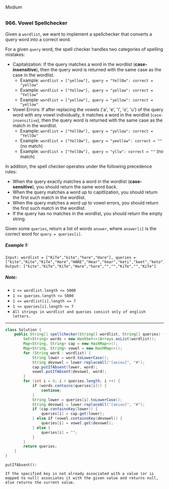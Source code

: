 ###### Medium

### 966. Vowel Spellchecker

Given a `wordlist`, we want to implement a spellchecker that converts a query word into a correct word.  

For a given `query` word, the spell checker handles two categories of spelling mistakes:
- Capitalization: If the query matches a word in the wordlist (**case-insensitive**), then the query word is returned with the same case as the case in the wordlist.
  - Example: `wordlist = ["yellow"], query = "YellOw": correct = "yellow"`
  - Example: `wordlist = ["Yellow"], query = "yellow": correct = "Yellow"`
  - Example: `wordlist = ["yellow"], query = "yellow": correct = "yellow"`
- Vowel Errors: If after replacing the vowels ('a', 'e', 'i', 'o', 'u') of the query word with any vowel individually, it matches a word in the wordlist (`case-insensitive`), then the query word is returned with the same case as the match in the wordlist.
  - Example: `wordlist = ["YellOw"], query = "yollow": correct = "YellOw"`
  - Example: `wordlist = ["YellOw"], query = "yeellow": correct = ""` (no match)
  - Example: `wordlist = ["YellOw"], query = "yllw": correct = ""` (no match)

In addition, the spell checker operates under the following precedence rules:
- When the query exactly matches a word in the wordlist (**case-sensitive**), you should return the same word back.
- When the query matches a word up to capitlization, you should return the first such match in the wordlist.
- When the query matches a word up to vowel errors, you should return the first such match in the wordlist.
- If the query has no matches in the wordlist, you should return the empty string.

Given some `queries`, return a list of words `answer`, where `answer[i]` is the correct word for `query = queries[i]`.


##### Example 1:
```
Input: wordlist = ["KiTe","kite","hare","Hare"], queries = ["kite","Kite","KiTe","Hare","HARE","Hear","hear","keti","keet","keto"]
Output: ["kite","KiTe","KiTe","Hare","hare","","","KiTe","","KiTe"]
```

##### Note:

- `1 <= wordlist.length <= 5000`
- `1 <= queries.length <= 5000`
- `1 <= wordlist[i].length <= 7`
- `1 <= queries[i].length <= 7`
- `All strings in wordlist and queries consist only of english letters.`

***

```java
class Solution {
    public String[] spellchecker(String[] wordlist, String[] queries) {
        Set<String> words = new HashSet<>(Arrays.asList(wordlist));
        Map<String, String> cap = new HashMap<>();
        Map<String, String> vowel = new HashMap<>();
        for (String word : wordlist) {
            String lower = word.toLowerCase();
            String devowel = lower.replaceAll("[aeiou]", "#");
            cap.putIfAbsent(lower, word);
            vowel.putIfAbsent(devowel, word);
        }
        for (int i = 0; i < queries.length; i ++) {
            if (words.contains(queries[i])) {
                continue;
            }
            String lower = queries[i].toLowerCase();
            String devowel = lower.replaceAll("[aeiou]", "#");
            if (cap.containsKey(lower)) {
                queries[i] = cap.get(lower);
            } else if (vowel.containsKey(devowel)) {
                queries[i] = vowel.get(devowel);
            } else {
                queries[i] = "";
            }
        }
        return queries;
    }
}
```

```
putIfAbsent():

If the specified key is not already associated with a value (or is mapped to null) associates it with the given value and returns null, else returns the current value.
```
